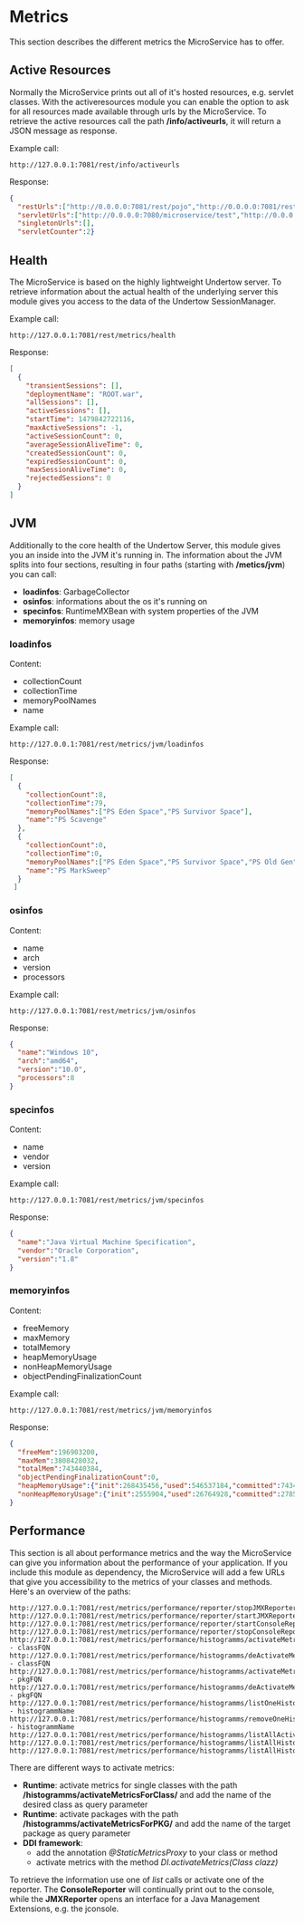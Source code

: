 # Metrics
This section describes the different metrics the MicroService has to offer.

## Active Resources
Normally the MicroService prints out all of it's hosted resources, e.g. servlet classes.
With the activeresources module you can enable the option to ask for all resources made available through urls by the MicroService.
To retrieve the active resources call the path **/info/activeurls**, it will return a JSON message as response.

Example call:
```
http://127.0.0.1:7081/rest/info/activeurls
```
Response:
```json
{
  "restUrls":["http://0.0.0.0:7081/rest/pojo","http://0.0.0.0:7081/rest/info/activeurls","http://0.0.0.0:7081/rest/test","http://0.0.0.0:7081/rest/OverviewTest/pathA - paramA"],
  "servletUrls":["http://0.0.0.0:7080/microservice/test","http://0.0.0.0:7080/microservicetestServlet"],
  "singletonUrls":[],
  "servletCounter":2}
```

## Health
The MicroService is based on the highly lightweight Undertow server. To retrieve information about the actual health of
the underlying server this module gives you access to the data of the Undertow SessionManager. 

Example call:
```
http://127.0.0.1:7081/rest/metrics/health
```

Response:
```json
[
  {
    "transientSessions": [],
    "deploymentName": "ROOT.war",
    "allSessions": [],
    "activeSessions": [],
    "startTime": 1479842722116,
    "maxActiveSessions": -1,
    "activeSessionCount": 0,
    "averageSessionAliveTime": 0,
    "createdSessionCount": 0,
    "expiredSessionCount": 0,
    "maxSessionAliveTime": 0,
    "rejectedSessions": 0
  }
]
```
## JVM 
Additionally to the core health of the Undertow Server, this module gives you an inside into the JVM it's running in.
The information about the JVM splits into four sections, resulting in four paths (starting with **/metics/jvm**) you can call:
- **loadinfos**: GarbageCollector
- **osinfos**: informations about the os it's running on
- **specinfos**: RuntimeMXBean with system properties of the JVM
- **memoryinfos**: memory usage

### loadinfos
Content: 
- collectionCount
- collectionTime
- memoryPoolNames
- name


Example call:
```
http://127.0.0.1:7081/rest/metrics/jvm/loadinfos
```
Response:
```json
[
  {
    "collectionCount":8,
    "collectionTime":79,
    "memoryPoolNames":["PS Eden Space","PS Survivor Space"],
    "name":"PS Scavenge"
  },
  {
    "collectionCount":0,
    "collectionTime":0,
    "memoryPoolNames":["PS Eden Space","PS Survivor Space","PS Old Gen"],
    "name":"PS MarkSweep"
  }
 ]
```

### osinfos
Content: 
- name
- arch
- version
- processors


Example call:
```
http://127.0.0.1:7081/rest/metrics/jvm/osinfos
```
Response:
```json
{
  "name":"Windows 10",
  "arch":"amd64",
  "version":"10.0",
  "processors":8
}
```

### specinfos
Content: 
- name
- vendor
- version


Example call:
```
http://127.0.0.1:7081/rest/metrics/jvm/specinfos
```
Response:
```json
{
  "name":"Java Virtual Machine Specification",
  "vendor":"Oracle Corporation",
  "version":"1.8"
}
```

### memoryinfos
Content: 
- freeMemory
- maxMemory
- totalMemory
- heapMemoryUsage
- nonHeapMemoryUsage
- objectPendingFinalizationCount


Example call:
```
http://127.0.0.1:7081/rest/metrics/jvm/memoryinfos
```
Response:
```json
{
  "freeMem":196903200,
  "maxMem":3808428032,
  "totalMem":743440384,
  "objectPendingFinalizationCount":0,
  "heapMemoryUsage":{"init":268435456,"used":546537184,"committed":743440384,"max":3808428032},
  "nonHeapMemoryUsage":{"init":2555904,"used":26764928,"committed":27852800,"max":-1}
}
```

## Performance
This section is all about performance metrics and the way the MicroService can give you information about the performance of your application. 
If you include this module as dependency, the MicroService will add a few URLs that give you accessibility to the metrics of your classes and methods.
Here's an overview of the paths:
```
http://127.0.0.1:7081/rest/metrics/performance/reporter/stopJMXReporter
http://127.0.0.1:7081/rest/metrics/performance/reporter/startJMXReporter
http://127.0.0.1:7081/rest/metrics/performance/reporter/startConsoleReporter
http://127.0.0.1:7081/rest/metrics/performance/reporter/stopConsoleReporter
http://127.0.0.1:7081/rest/metrics/performance/histogramms/activateMetricsForClass - classFQN
http://127.0.0.1:7081/rest/metrics/performance/histogramms/deActivateMetricsForClass - classFQN
http://127.0.0.1:7081/rest/metrics/performance/histogramms/activateMetricsForPKG - pkgFQN
http://127.0.0.1:7081/rest/metrics/performance/histogramms/deActivateMetricsForPKG - pkgFQN
http://127.0.0.1:7081/rest/metrics/performance/histogramms/listOneHistogramm - histogrammName
http://127.0.0.1:7081/rest/metrics/performance/histogramms/removeOneHistogramm - histogrammName
http://127.0.0.1:7081/rest/metrics/performance/histogramms/listAllActivateMetrics
http://127.0.0.1:7081/rest/metrics/performance/histogramms/listAllHistogramms
http://127.0.0.1:7081/rest/metrics/performance/histogramms/listAllHistogrammNames
```

There are different ways to activate metrics:
- **Runtime**: activate metrics for single classes with the path **/histogramms/activateMetricsForClass/** and add the name of the desired
class as query parameter
- **Runtime**: activate packages with the path **/histogramms/activateMetricsForPKG/** and add the name of the target package as query parameter
- **DDI framework**:
    - add the annotation *@StaticMetricsProxy* to your class or method
    - activate metrics with the method *DI.activateMetrics(Class clazz)*
 
To retrieve the information use one of *list* calls or activate one of the reporter. The **ConsoleReporter** will continually print out
to the console, while the **JMXReporter** opens an interface for a Java Management Extensions, e.g. the jconsole.

